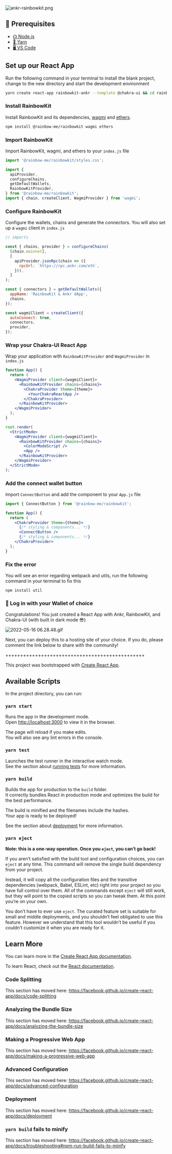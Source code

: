 ![ankr-rainbowkit.png](https://ipfs.io/ipfs/bafybeidesrckupy6z5vc2lsop6hkhqcky7ie2u4ebsbs4tguonjc6gvq2y/AnkrRainbowKit-04.png)

## 🧱 Prerequisites

- [☊ Node.js](https://nodejs.dev/download/)
- [🧵 Yarn](https://classic.yarnpkg.com/lang/en/docs/install/#mac-stable)
- [🖥 VS Code](https://code.visualstudio.com/Download)

## Set up our React App

Run the following command in your terminal to install the blank project, change to the new directory and start the development environment

```bash
yarn create react-app rainbowkit-ankr --template @chakra-ui && cd rainbowkit-ankr && yarn start
```

### Install RainbowKit

Install RainbowKit and its dependencies, [wagmi](https://wagmi-xyz.vercel.app/) and [ethers](https://docs.ethers.io/).

```bash
npm install @rainbow-me/rainbowkit wagmi ethers
```

### Import RainbowKit

Import RainbowKit, wagmi, and ethers to your `index.js` file

```jsx
import '@rainbow-me/rainbowkit/styles.css';

import {
  apiProvider,
  configureChains,
  getDefaultWallets,
  RainbowKitProvider,
} from '@rainbow-me/rainbowkit';
import { chain, createClient, WagmiProvider } from 'wagmi';
```

### Configure RainbowKit

Configure the wallets, chains and generate the connectors. You will also set up a `wagmi` client in `index.js`

```jsx
// imports

const { chains, provider } = configureChains(
  [chain.mainnet],
  [
    apiProvider.jsonRpc(chain => ({
      rpcUrl: `https://rpc.ankr.com/eth`,
    })),
  ]
);

const { connectors } = getDefaultWallets({
  appName: 'RainbowKit & Ankr dApp',
  chains,
});

const wagmiClient = createClient({
  autoConnect: true,
  connectors,
  provider,
});
```

### Wrap your Chakra-UI React App

Wrap your application with `RainbowKitProvider` and `WagmiProvider` in `index.js`

```jsx
function App() {
  return (
    <WagmiProvider client={wagmiClient}>
      <RainbowKitProvider chains={chains}>
        <ChakraProvider theme={theme}>
          <YourChakraReactApp />
        </ChakraProvider>
      </RainbowKitProvider>
    </WagmiProvider>
  );
}

root.render(
  <StrictMode>
    <WagmiProvider client={wagmiClient}>
      <RainbowKitProvider chains={chains}>
        <ColorModeScript />
        <App />
      </RainbowKitProvider>
    </WagmiProvider>
  </StrictMode>
);
```

### Add the connect wallet button

Import `ConnectButton` and add the component to your `App.js` file

```jsx
import { ConnectButton } from '@rainbow-me/rainbowkit';

function App() {
  return (
    <ChakraProvider theme={theme}>
      {/* styling & components... */}
      <ConnectButton />
      {/* styling & components... */}
    </ChakraProvider>
  );
}
```

### Fix the error

You will see an error regarding webpack and utils, run the following command in your terminal to fix this

```
npm install util
```

### 🎉 Log in with your Wallet of choice

Congratulations! You just created a React App with Ankr, RainbowKit, and Chakra-UI (with built in dark mode 😎)

![2022-05-16 06.28.48.gif](https://ipfs.io/ipfs/bafybeibwizmd2xnhbugx5sevbkeergw23spchc6sqzqvlmpulkgqtchdqu/2022-05-16%2006.28.48.gif)

Next, you can deploy this to a hosting site of your choice. If you do, please comment the link below to share with the community!

+++++++++++++++++++++++++++++++++++++++++++++++

This project was bootstrapped with [Create React App](https://github.com/facebook/create-react-app).

## Available Scripts

In the project directory, you can run:

### `yarn start`

Runs the app in the development mode.<br />
Open [http://localhost:3000](http://localhost:3000) to view it in the browser.

The page will reload if you make edits.<br />
You will also see any lint errors in the console.

### `yarn test`

Launches the test runner in the interactive watch mode.<br />
See the section about [running tests](https://facebook.github.io/create-react-app/docs/running-tests) for more information.

### `yarn build`

Builds the app for production to the `build` folder.<br />
It correctly bundles React in production mode and optimizes the build for the best performance.

The build is minified and the filenames include the hashes.<br />
Your app is ready to be deployed!

See the section about [deployment](https://facebook.github.io/create-react-app/docs/deployment) for more information.

### `yarn eject`

**Note: this is a one-way operation. Once you `eject`, you can’t go back!**

If you aren’t satisfied with the build tool and configuration choices, you can `eject` at any time. This command will remove the single build dependency from your project.

Instead, it will copy all the configuration files and the transitive dependencies (webpack, Babel, ESLint, etc) right into your project so you have full control over them. All of the commands except `eject` will still work, but they will point to the copied scripts so you can tweak them. At this point you’re on your own.

You don’t have to ever use `eject`. The curated feature set is suitable for small and middle deployments, and you shouldn’t feel obligated to use this feature. However we understand that this tool wouldn’t be useful if you couldn’t customize it when you are ready for it.

## Learn More

You can learn more in the [Create React App documentation](https://facebook.github.io/create-react-app/docs/getting-started).

To learn React, check out the [React documentation](https://reactjs.org/).

### Code Splitting

This section has moved here: https://facebook.github.io/create-react-app/docs/code-splitting

### Analyzing the Bundle Size

This section has moved here: https://facebook.github.io/create-react-app/docs/analyzing-the-bundle-size

### Making a Progressive Web App

This section has moved here: https://facebook.github.io/create-react-app/docs/making-a-progressive-web-app

### Advanced Configuration

This section has moved here: https://facebook.github.io/create-react-app/docs/advanced-configuration

### Deployment

This section has moved here: https://facebook.github.io/create-react-app/docs/deployment

### `yarn build` fails to minify

This section has moved here: https://facebook.github.io/create-react-app/docs/troubleshooting#npm-run-build-fails-to-minify
